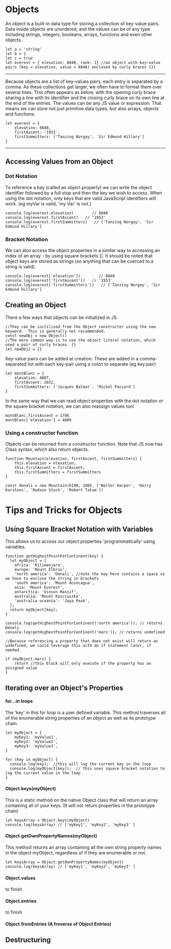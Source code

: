 # Objects


An object is a built-in data type for storing a collection of key-value pairs. Data inside objects are unordered, and the values can be of any type including strings, integers, booleans, arrays, functions and even other objects.  
```JS
let a = 'string'
let b = 2
let c = true
let everest = { elevation: 8848, rank: 1} //an object with key-value pairs (key = elevation, value = 8848) enclosed by curly braces {})
```
---
Because objects are a list of key-values pairs, each entry is separated by a comma. As these collections get larger, we often have to format them over several lines.  This often appears as below, with the opening curly brace sharing a line with its identifier and the closing curly brace on its own line at the end of the entries.  The values can be any JS value or expression.  That means we can store not just primitive data types, but also arrays, objects and functions.

```JS
let everest = {
    elevation: 8848,
    firstAscent: '1953',
    firstSummitters: ['Tanzing Norgay', 'Sir Edmund Hillary']
}
```
---
## Accessing Values from an Object
### Dot Notation
To reference a key (called an object property) we can write the object identifier followed by a full stop and then the key we wish to access.  When using the dot notation, only keys that are valid JavaScript identifiers will work. (eg myVar is valid, 'my Var' is not.)

```JS
console.log(everest.elevation)        // 8848
console.log(everest.firstAscent)   // '1953'
console.log(everest.firstSummitters)   // ['Tanzing Norgay', 'Sir Edmund Hillary']
```

### Bracket Notation
We can also access the object properties in a similar way to accessing an index of an array - by using square brackets [].  It should be noted that object keys are stored as strings (so anything that can be coerced to a string is valid).

```JS
console.log(everest['elevation'])        // 8848
console.log(everest['firstAscent'])   // '1953'
console.log(everest['firstSummitters'])   // ['Tanzing Norgay', 'Sir Edmund Hillary']
```


## Creating an Object
There a few ways that objects can be initialized in JS. 

```JS
//They can be initilised from the Object constructor using the new keyword.  This is generally not recommended.
const newObj = new Object()
//The more common way is to use the object literal notation, which used a pair of curly braces. {}
let newObj2 = {}
```

Key-value pairs can be added at creation.  These are added in a comma-separated list with each key-pair using a colon to separate (eg key:pair)
```JS
let montBlanc = {
    elevation: 4807,
    firstAscent: 2022,
    firstSummitters: ['Jacques Balmat', 'Michel Paccard']
}
```

In the same way that we can read object properties with the dot notation or the square bracket notation, we can also reassign values too! 
```JS
montBlanc.firstAscent = 1786
montBlanc['elevation'] = 4809
```
### Using a constructor function
Objects can be returned from a constructor function. Note that JS now has Class syntax, which also return objects.

```JS
function Mountain(elevation, firstAscent, firstSummitters) {
    this.elevation = elevation;
    this.firstAscent = firstAscent;
    this.firstSummitters = firstSummitters
}

const denali = new Mountain(6190, 1905, ['Walter Harper', 'Harry Karstens', 'Hudson Stuck', 'Robert Tatum'])

```


# Tips and Tricks for Objects

## Using Square Bracket Notation with Variables
This allows us to access our object properties 'programmatically' using variables.

```JS
function getHighestPointForContinent(key) {
  let myObject = {
    africa: 'Kilimanjaro',
    europe: 'Mount Elbrus',
    'north america': 'Denali', //note the key here contains a space so we have to enclose the string in brackets
    'south america': 'Mount Aconcagua',
    asia: 'Mount Everest',
    antarctica: 'Vinson Massif',
    australia: 'Mount Kosciuszko',
    'australia oceania': 'Jaya Peak',
  };
  return myObject[key];
}

console.log(getHighestPointForContinent('north america')); // returns Denali
console.log(getHighestPointForContinent('mars')); // returns undefined

//Because referencing a property that does not exist will return an undefined, we could leverage this with an if statement later, if needed.

if (myObject.mars) {
    return //this block will only execute if the property has an assigned value
}
```

## Iterating over an Object's Properties
#### for...in loops 
The 'key' in this for loop is a user defined variable.
This method traverses all of the enumerable string properties of an object as well as its prototype chain.

```JS
let myObject = {
    myKey1: 'myValue1',
    myKey2: 'myValue2',
    myKey3: 'myValue3',
}

for (key in myObject) {
  console.log(key);  //this will log the current key in the loop
  console.log(myObject[key]);  // this uses square bracket notation to log the current value in the loop
}
```
####  Object.keys(myObject)
This is a static method on the native Object class that will return an array containing all of your keys. (It will not return properties in the prototype chain)

```JS
let keysArray = Object.keys(myObject)
console.log(keysArray) // ['myKey1', 'myKey2', 'myKey3' ]
```
####  Object.getOwnPropertyNames(myObject)
This method returns an array containing all the own string property names in the object myObject, regardless of if they are enumerable or not.

```JS
let keysArray = Object.getOwnPropertyNames(myObject)
console.log(keysArray) // ['myKey1', 'myKey2', 'myKey3' ]
```

#### Object.values
to finish
#### Object.entries 
to finish
#### Object.fromEntries (A freverse of Object Entries)


## Destructuring


